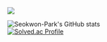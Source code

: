 <img src="https://capsule-render.vercel.app/api?type=slice&color=gradient&customColorList=0,2,2,5,30&height=200&text=Github&fontAlign=70&rotate=13&fontAlignY=25&desc=Computer%20Graphics%20and%20Game%20Programming&descAlign=73&descAlignY=44">


![Seokwon-Park's GitHub stats](https://github-readme-stats.vercel.app/api?username=Seokwon-Park&show_icons=true&theme=dark)   
[![Solved.ac Profile](http://mazassumnida.wtf/api/v2/generate_badge?boj=rty3394)](https://solved.ac/rty3394/)

